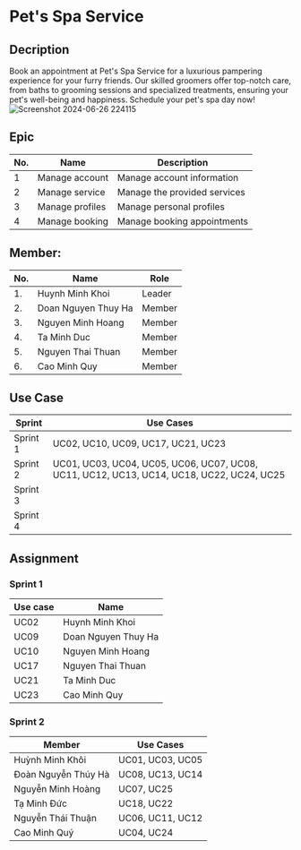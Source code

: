 # **Pet's Spa Service**
## **Decription**
Book an appointment at Pet's Spa Service for a luxurious pampering experience for your furry friends. Our skilled groomers offer top-notch care, from baths to grooming sessions and specialized treatments, ensuring your pet's well-being and happiness. Schedule your pet's spa day now!
![Screenshot 2024-06-26 224115](https://github.com/NguyenMinhHoang1903/SWP-391/assets/171207911/f579832b-f7f9-4026-9674-46b8a86c7197)

## **Epic**
| No. |       Name      |          Description         |
|-----|-----------------|------------------------------|
|  1  | Manage account  | Manage account information   |
|  2  | Manage service  | Manage the provided services |
|  3  | Manage profiles | Manage personal profiles     |
|  4  | Manage booking  | Manage booking appointments  |

## **Member:**
|   No.  |           Name           |         Role             |
|--------|--------------------------|--------------------------|
|   1.   |  Huynh Minh Khoi         |         Leader           |
|   2.   |  Doan Nguyen Thuy Ha     |         Member           |
|   3.   |  Nguyen Minh Hoang       |         Member           |
|   4.   |  Ta Minh Duc             |         Member           |
|   5.   |  Nguyen Thai Thuan       |         Member           |
|   6.   |  Cao Minh Quy            |         Member           |



## Use Case

| Sprint | Use Cases |
|---|---|
| Sprint 1 | UC02, UC10, UC09, UC17, UC21, UC23 |
| Sprint 2 | UC01, UC03, UC04, UC05, UC06, UC07, UC08, UC11, UC12, UC13, UC14, UC18, UC22, UC24, UC25|
| Sprint 3 |  |
| Sprint 4 |  |
## **Assignment**
### Sprint 1
| Use case | Name                  |
|----------|-----------------------|
| UC02     | Huynh Minh Khoi       |
| UC09     | Doan Nguyen Thuy Ha   |
| UC10     | Nguyen Minh Hoang     |
| UC17     | Nguyen Thai Thuan     |
| UC21     | Ta Minh Duc           |
| UC23     | Cao Minh Quy          |

### Sprint 2

| Member | Use Cases |
|---|---|
| Huỳnh Minh Khôi | UC01, UC03, UC05 |
| Đoàn Nguyễn Thúy Hà | UC08, UC13, UC14 |
| Nguyễn Minh Hoàng | UC07, UC25 |
| Tạ Minh Đức | UC18, UC22 |
| Nguyễn Thái Thuận | UC06, UC11, UC12 |
| Cao Minh Quý | UC04, UC24 |
